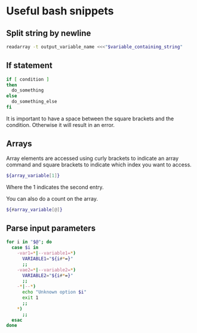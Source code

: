 # Useful bash snippets

## Split string by newline

```bash
readarray -t output_variable_name <<<"$variable_containing_string"
```

## If statement

```bash
if [ condition ]
then
  do_something
else
  do_something_else
fi
```

It is important to have a space between the square brackets and the condition. Otherwise it will
result in an error.

## Arrays
Array elements are accessed using curly brackets to indicate an array command and square brackets
to indicate which index you want to access.

```bash
${array_variable[1]}
```
Where the 1 indicates the second entry.

You can also do a count on the array.
```bash
${#array_variable[@]}
```

## Parse input parameters

```bash
for i in "$@"; do
  case $i in
    -var1=*|--variable1=*)
      VARIABLE1="${i#*=}"
      ;;
    -vae2=*|--variable2=*)
      VARIABLE2="${i#*=}"
      ;;
    -*|--*)
      echo "Unknown option $i"
      exit 1
      ;;
    *)
      ;;
  esac
done
```